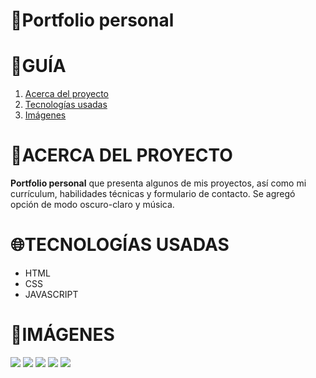 # **📂Portfolio personal**

# **📑GUÍA**

<ol>
     <li><a href="#acerca-del-proyecto">Acerca del proyecto</a></li>
     <li><a href="#tecnologías-usadas">Tecnologías usadas</a></li>
     <li><a href="#imágenes">Imágenes</a></li>
</ol>

# **💬ACERCA DEL PROYECTO**

**Portfolio personal** que presenta algunos de mis proyectos, así como mi currículum, habilidades técnicas y formulario de contacto.
Se agregó opción de modo oscuro-claro y música.

# **🌐TECNOLOGÍAS USADAS**

* HTML
* CSS
* JAVASCRIPT


# **📸IMÁGENES**

![](https://res.cloudinary.com/carina-bosio/image/upload/v1694529106/01_v9dkds.png)
![](https://res.cloudinary.com/carina-bosio/image/upload/v1694529107/02_jojxwj.png)
![](https://res.cloudinary.com/carina-bosio/image/upload/v1694529107/03_wpfslv.png)
![](https://res.cloudinary.com/carina-bosio/image/upload/v1694529108/04_xjv33r.png)
![](https://res.cloudinary.com/carina-bosio/image/upload/v1694529107/05_uomfih.png)






